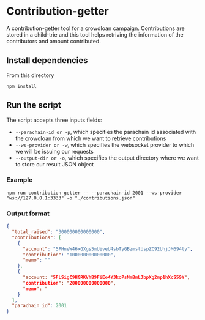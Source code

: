 # Contribution-getter

A contribution-getter tool for a crowdloan campaign. Contributions are stored in a child-trie and this tool helps retriving the information of the contributors and amount contributed. 

## Install dependencies
From this directory

`npm install`

## Run the script
The script accepts three inputs fields:
- `--parachain-id or -p`, which specifies the parachain id associated with the crowdloan from which we want to retrieve contributions
- `--ws-provider or -w`, which specifies the websocket provider to which we will be issuing our requests
- `--output-dir or -o`, which specifies the output directory where we want to store our result JSON object

### Example
`npm run contribution-getter -- --parachain-id 2001 --ws-provider "ws://127.0.0.1:3333" -o "./contributions.json"`

### Output format
```json
{
  "total_raised": "300000000000000",
  "contributions": [
    {
      "account": "5FHneW46xGXgs5mUiveU4sbTyGBzmstUspZC92UhjJM694ty",
      "contribution": "100000000000000",
      "memo": ""
    },
    {
      "account: "5FLSigC9HGRKVhB9FiEo4Y3koPsNmBmLJbpXg2mp1hXcS59Y",
      "contribution": "200000000000000",
      "memo": "
    }
  ],
  "parachain_id": 2001
}
```
